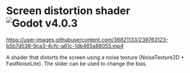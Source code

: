 # Screen distortion shader ![Godot v4.0.3](https://img.shields.io/badge/godot-v4.0.3-%23478cbf)

https://user-images.githubusercontent.com/36821133/239763123-b5b7d538-9ca3-4cfc-a61c-1db465a88055.mp4

A shader that distorts the screen using a noise texture (NoiseTexture2D + FastNoiseLite).
The slider can be used to change the bias.
